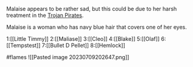 Malaise appears to be rather sad, but this could be due to her harsh treatment in the [Trojan Pirates](https://one-piece-dnd-by-rustage.fandom.com/wiki/Trojan_Pirates "Trojan Pirates").

Malaise is a woman who has navy blue hair that covers one of her eyes.

1:[[Little Timmy]]
2:[[Maliase]]
3:[[Cleo]]
4:[[Blake]]
5:[[Olaf]]
6:[[Tempstest]]
7:[[Bullet D Pellet]]
8:[[Hemlock]]

#flames
![[Pasted image 20230709202647.png]]